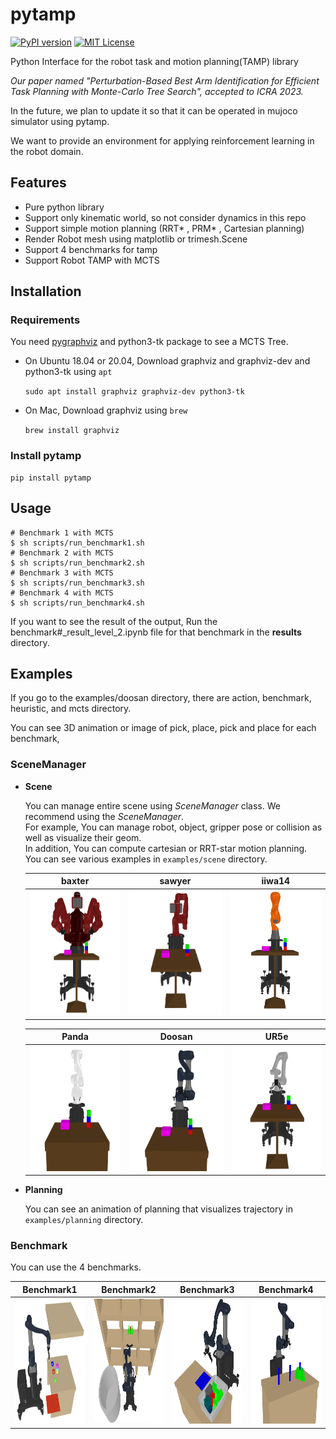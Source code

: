 # pytamp

[![PyPI version](https://badge.fury.io/py/pytamp.svg)](https://badge.fury.io/py/pytamp)  [![MIT License](http://img.shields.io/badge/license-MIT-blue.svg?style=flat)](LICENSE)

Python Interface for the robot task and motion planning(TAMP) library

*Our paper named "Perturbation-Based Best Arm Identification for Efficient Task Planning with Monte-Carlo Tree Search", accepted to ICRA 2023.*

In the future, we plan to update it so that it can be operated in mujoco simulator using pytamp.

We want to provide an environment for applying reinforcement learning in the robot domain.

## Features

- Pure python library
- Support only kinematic world, so not consider dynamics in this repo
- Support simple motion planning (RRT* , PRM* , Cartesian planning)
- Render Robot mesh using matplotlib or trimesh.Scene
- Support 4 benchmarks for tamp
- Support Robot TAMP with MCTS

## Installation

### Requirements

You need [pygraphviz](https://github.com/pygraphviz/pygraphviz) and python3-tk package to see a MCTS Tree.

- On Ubuntu 18.04 or 20.04, Download graphviz and graphviz-dev and python3-tk using  `apt`

  `sudo apt install graphviz graphviz-dev python3-tk`

- On Mac, Download graphviz using `brew`

  `brew install graphviz`

### Install pytamp

~~~
pip install pytamp
~~~

## Usage

~~~shell
# Benchmark 1 with MCTS
$ sh scripts/run_benchmark1.sh
# Benchmark 2 with MCTS
$ sh scripts/run_benchmark2.sh
# Benchmark 3 with MCTS
$ sh scripts/run_benchmark3.sh
# Benchmark 4 with MCTS
$ sh scripts/run_benchmark4.sh
~~~

If you want to see the result of the output,  Run the benchmark#_result_level_2.ipynb file for that benchmark in the **results** directory.

## Examples

If you go to the examples/doosan directory, there are action, benchmark, heuristic, and mcts directory.

You can see 3D animation or image of pick, place, pick and place for each benchmark, 

### SceneManager

- **Scene** 

  You can manage entire scene using *SceneManager* class. We recommend using the *SceneManager*.  
  For example, You can manage robot, object, gripper pose or collision as well as visualize their geom.   
  In addition, You can compute cartesian or RRT-star motion planning.  
  You can see various examples in `examples/scene` directory. 

  |                           baxter                           |                           sawyer                           |                           iiwa14                           |
  | :--------------------------------------------------------: | :--------------------------------------------------------: | :--------------------------------------------------------: |
  | <img src="img/baxter_scene.png" width="300" height="200"/> | <img src="img/sawyer_scene.png" width="300" height="200"/> | <img src="img/iiwa14_scene.png" width="300" height="200"/> |
  
  |                           Panda                           |                           Doosan                           |                           UR5e                           |
  | :-------------------------------------------------------: | :--------------------------------------------------------: | :------------------------------------------------------: |
  | <img src="img/panda_scene.png" width="300" height="200"/> | <img src="img/doosan_scene.png" width="300" height="200"/> | <img src="img/ur5e_scene.png" width="300" height="200"/> |
  
- **Planning**

  You can see an animation of planning that visualizes trajectory in `examples/planning` directory. 


### Benchmark

You can use the 4 benchmarks.

|                          Benchmark1                          |                          Benchmark2                          |                          Benchmark3                          |                          Benchmark4                          |
| :----------------------------------------------------------: | :----------------------------------------------------------: | :----------------------------------------------------------: | :----------------------------------------------------------: |
| <img src="img/Benchmark1_Init.png" width="300" height="200"/> | <img src="img/Benchmark2_Init.png" width="300" height="200"/> | <img src="img/Benchmark3_Init.png" width="300" height="200"/> | <img src="img/Benchmark4_Init.png" width="300" height="200"/> |
